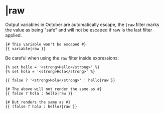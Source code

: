 # |raw

Output variables in October are automatically escape, the `|raw` filter marks the value as being "safe" and will not be escaped if raw is the last filter applied.

    {# This variable won't be escaped #}
    {{ variable|raw }}

Be careful when using the `raw` filter inside expressions:

    {% set hello = '<strong>Hello</strong>' %}
    {% set hola = '<strong>Hola</strong>' %}

    {{ false ? '<strong>Hola</strong>' : hello|raw }}

    {# The above will not render the same as #}
    {{ false ? hola : hello|raw }}

    {# But renders the same as #}
    {{ (false ? hola : hello)|raw }}
